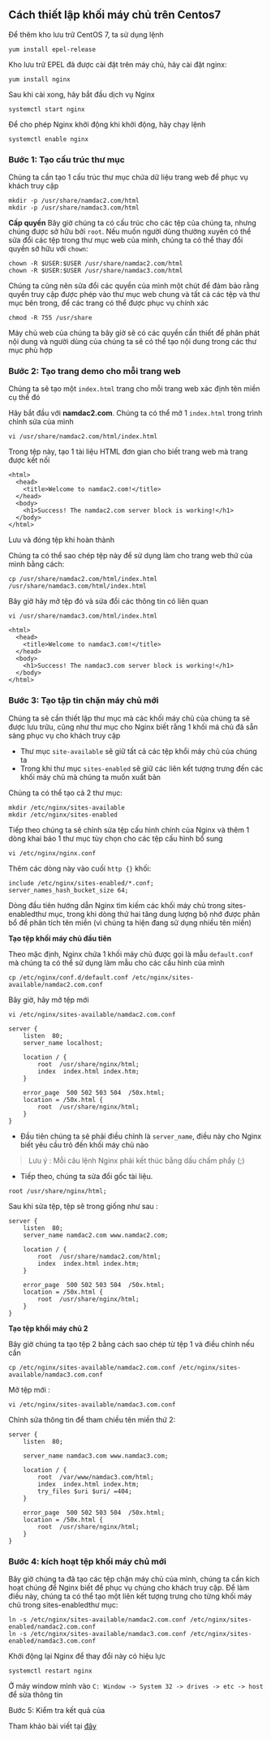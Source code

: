 ## Cách thiết lập khối máy chủ trên Centos7 

Để thêm kho lưu trữ CentOS 7, ta sử dụng lệnh

 `yum install epel-release`

Kho lưu trữ EPEL đã được cài đặt trên máy chủ, hãy cài đặt nginx:

 `yum install nginx`

Sau khi cài xong, hãy bắt đầu dịch vụ Nginx

 `systemctl start nginx`

Để cho phép Nginx khởi động khi khởi động, hãy chạy lệnh
 
 `systemctl enable nginx`

### Bước 1: Tạo cấu trúc thư mục 
Chúng ta cần tạo 1 cấu trúc thư mục chứa dữ liệu trang web để phục vụ khách truy cập 

```
mkdir -p /usr/share/namdac2.com/html
mkdir -p /usr/share/namdac3.com/html
```

 **Cấp quyền**
Bây giờ chúng ta có cấu trúc cho các tệp của chúng ta, nhưng chúng được sở hữu bởi `root`. Nếu muốn người dùng thường xuyên có thể sửa đổi các tệp trong thư mục web của mình, chúng ta có thể thay đổi quyền sở hữu với `chown`:

```
chown -R $USER:$USER /usr/share/namdac2.com/html
chown -R $USER:$USER /usr/share/namdac3.com/html
```

Chúng ta cũng nên sửa đổi các quyền của mình một chút để đảm bảo rằng quyền truy cập được phép vào thư mục web chung và tất cả các tệp và thư mục bên trong, để các trang có thể được phục vụ chính xác

 `chmod -R 755 /usr/share`

Máy chủ web của chúng ta bây giờ sẽ có các quyền cần thiết để phân phát nội dung và người dùng của chúng ta sẽ có thể tạo nội dung trong các thư mục phù hợp

### Bước 2: Tạo trang demo cho mỗi trang web
Chúng ta sẽ tạo một `index.html` trang cho mỗi trang web xác định tên miền cụ thể đó

Hãy bắt đầu với **namdac2.com**. Chúng ta có thể mở 1 `index.html` trong trình chỉnh sửa của mình 

 `vi /usr/share/namdac2.com/html/index.html`

Trong tệp này, tạo 1 tài liệu HTML đơn gian cho biết trang web mà trang được kết nối

```
<html>
  <head>
    <title>Welcome to namdac2.com!</title>
  </head>
  <body>
    <h1>Success! The namdac2.com server block is working!</h1>
  </body>
</html>
```
Lưu và đóng tệp khi hoàn thành

Chúng ta có thể sao chép tệp này để sử dụng làm cho trang web thứ của mình bằng cách:
 
 `cp /usr/share/namdac2.com/html/index.html /usr/share/namdac3.com/html/index.html`

Bây giờ hãy mở tệp đó và sửa đổi các thông tin có liên quan

 `vi /usr/share/namdac3.com/html/index.html`

```
<html>
  <head>
    <title>Welcome to namdac3.com!</title>
  </head>
  <body>
    <h1>Success! The namdac3.com server block is working!</h1>
  </body>
</html>
```

### Bước 3: Tạo tập tin chặn máy chủ mới
Chúng ta sẽ cần thiết lập thư mục mà các khối máy chủ của chúng ta sẽ được lưu trữu, cũng như thư mục cho Nginx biết rằng 1 khối má chủ đã sẵn sàng phục vụ cho khách truy cập
  * Thư mục `site-available` sẽ giữ tất cả các tệp khổi máy chủ của chúng ta
  * Trong khi thư mục `sites-enabled` sẽ giữ các liên kết tượng trưng đến các khối máy chủ mà chúng ta muốn xuất bản

Chúng ta có thể tạo cả 2 thư mục:
```
mkdir /etc/nginx/sites-available
mkdir /etc/nginx/sites-enabled
```

Tiếp theo chúng ta sẽ chỉnh sửa tệp cấu hình chính của Nginx và thêm 1 dòng khai báo 1 thư mục tùy chọn cho các tệp cấu hình bổ sung

 `vi /etc/nginx/nginx.conf`

Thêm các dòng này vào cuối `http {}` khối:
```
include /etc/nginx/sites-enabled/*.conf;
server_names_hash_bucket_size 64;
```

Dòng đầu tiên hướng dẫn Nginx tìm kiếm các khối máy chủ trong sites-enabledthư mục, trong khi dòng thứ hai tăng dung lượng bộ nhớ được phân bổ để phân tích tên miền (vì chúng ta hiện đang sử dụng nhiều tên miền)

 **Tạo tệp khối máy chủ đầu tiên**

Theo mặc định, Nginx chứa 1 khối máy chủ được gọi là mẫu `default.conf` mà chúng ta có thể sử dụng làm mẫu cho các cấu hình của mình

 `cp /etc/nginx/conf.d/default.conf /etc/nginx/sites-available/namdac2.com.conf`

Bây giờ, hãy mở tệp mới

 `vi /etc/nginx/sites-available/namdac2.com.conf`

```
server {
    listen  80;
    server_name localhost;

    location / {
        root  /usr/share/nginx/html;
        index  index.html index.htm;
    }

    error_page  500 502 503 504  /50x.html;
    location = /50x.html {
        root  /usr/share/nginx/html;
    }
}
```
 * Đầu tiên chúng ta sẽ phải điều chỉnh là `server_name`, điều này cho Nginx biết yêu cầu trỏ đến khối máy chủ nào
> Lưu ý : Mỗi câu lệnh Nginx phải kết thúc bằng dấu chấm phẩy (;)
 
 * Tiếp theo, chúng ta sửa đổi gốc tài liệu.
  
  `root /usr/share/nginx/html;`

Sau khi sửa tệp, tệp sẽ trong giống như sau :
```
server {
    listen  80;
    server_name namdac2.com www.namdac2.com;

    location / {
        root  /usr/share/namdac2.com/html;
        index  index.html index.htm;
    }

    error_page  500 502 503 504  /50x.html;
    location = /50x.html {
        root  /usr/share/nginx/html;
    }
}
```

 **Tạo tệp khối máy chủ 2**

Bây giờ chúng ta tạo tệp 2 bằng cách sao chép từ tệp 1 và điều chỉnh nếu cần

 `cp /etc/nginx/sites-available/namdac2.com.conf /etc/nginx/sites-available/namdac3.com.conf`

Mở tệp mới :

 `vi /etc/nginx/sites-available/namdac3.com.conf`

Chỉnh sửa thông tin để tham chiều tên miền thứ 2:
```
server {
    listen  80;

    server_name namdac3.com www.namdac3.com;

    location / {
        root  /var/www/namdac3.com/html;
        index  index.html index.htm;
        try_files $uri $uri/ =404;
    }

    error_page  500 502 503 504  /50x.html;
    location = /50x.html {
        root  /usr/share/nginx/html;
    }
}
```

### Bước 4: kích hoạt tệp khối máy chủ mới
Bây giờ chúng ta đã tạo các tệp chặn máy chủ của mình, chúng ta cần kích hoạt chúng để Nginx biết để phục vụ chúng cho khách truy cập. Để làm điều này, chúng ta có thể tạo một liên kết tượng trưng cho từng khối máy chủ trong sites-enabledthư mục:
```
ln -s /etc/nginx/sites-available/namdac2.com.conf /etc/nginx/sites-enabled/namdac2.com.conf
ln -s /etc/nginx/sites-available/namdac3.com.conf /etc/nginx/sites-enabled/namdac3.com.conf
```

Khởi động lại Nginx để thay đổi này có hiệu lực

 `systemctl restart nginx`


Ở máy window mình vào
 `C: Window -> System 32 -> drives -> etc -> host` để sửa thông tin

Bước 5: Kiểm tra kết quả của 


Tham khảo bài viết tại [đây](https://www.digitalocean.com/community/tutorials/how-to-set-up-nginx-server-blocks-on-centos-7#step-three-%E2%80%94-create-new-server-block-files)